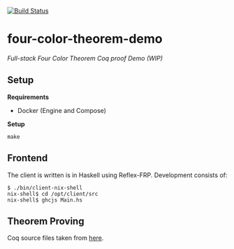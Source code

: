 [![Build Status](https://travis-ci.org/stilesb/four-color-theorem-demo.svg?branch=master)](https://travis-ci.org/stilesb/four-color-theorem-demo)

# four-color-theorem-demo

*Full-stack Four Color Theorem Coq proof Demo (WIP)*

## Setup

**Requirements**

* Docker (Engine and Compose)

**Setup**

`make`

## Frontend

The client is written is in Haskell using Reflex-FRP. Development consists of:

```
$ ./bin/client-nix-shell
nix-shell$ cd /opt/client/src
nix-shell$ ghcjs Main.hs
```

## Theorem Proving

Coq source files taken from [here](https://goo.gl/y8Jo9Z).
